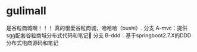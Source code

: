 # gulimall
是谷粒商城啊！！！
真的很爱谷粒商城，哈哈哈（bushi）.
分支 A-mvc：提供sgg配套谷粒商城分布式代码和笔记📒
分支 B-ddd：基于springboot2.7.X的DDD分布式电商源码和笔记

